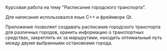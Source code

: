 Курсовая работа на тему "Расписание городского транспорта".

Для написания использовался язык С++ и фреймворк Qt.

Приложение позволяет создавать расписание городского транспорта для различных городов, хранить информацию о транспортных средствах, закреплять их за маршрутами, находить оптимальный путь между двумя выбранными остановками города.